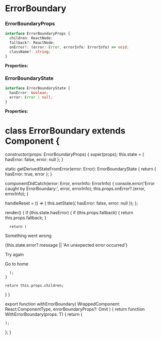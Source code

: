 # ErrorBoundary

### ErrorBoundaryProps

```typescript
interface ErrorBoundaryProps {
  children: ReactNode;
  fallback?: ReactNode;
  onError?: (error: Error, errorInfo: ErrorInfo) => void;
  className?: string;
}
```

**Properties:**

### ErrorBoundaryState

```typescript
interface ErrorBoundaryState {
  hasError: boolean;
  error: Error | null;
}
```

**Properties:**

# class ErrorBoundary extends Component {
  constructor(props: ErrorBoundaryProps) {
    super(props);
    this.state = { 
      hasError: false,
      error: null 
    };
  }

  static getDerivedStateFromError(error: Error): ErrorBoundaryState {
    return { 
      hasError: true, 
      error 
    };
  }

  componentDidCatch(error: Error, errorInfo: ErrorInfo) {
    console.error('Error caught by ErrorBoundary:', error, errorInfo);
    this.props.onError?.(error, errorInfo);
  }

  handleReset = () => {
    this.setState({ hasError: false, error: null });
  };

  render() {
    if (this.state.hasError) {
      if (this.props.fallback) {
        return this.props.fallback;
      }

      return (
        
          
            
            
Something went wrong

          
          
            
{this.state.error?.message || 'An unexpected error occurred'}

            
              
Try again

              
                
Go to home

              

          

      );
    }

    return this.props.children;
  }
}

export function withErrorBoundary(
  WrappedComponent: React.ComponentType,
  errorBoundaryProps?: Omit
) {
  return function WithErrorBoundary(props: T) {
    return (
      
        

    );
  };
}
